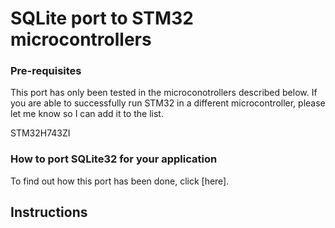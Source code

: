 # SQLite port to STM32 microcontrollers

### Pre-requisites
This port has only been tested in the microconotrollers described below. If you are able to successfully run STM32 in a different microcontroller, please let me know so I can add it to the list.

STM32H743ZI

### How to port SQLite32 for your application

To find out how this port has been done, click [here].

## Instructions


